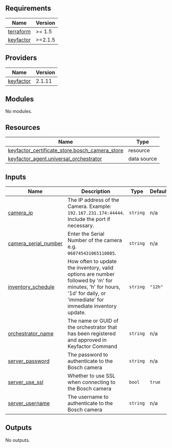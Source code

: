 ## Requirements

| Name                                                                      | Version |
|---------------------------------------------------------------------------|---------|
| <a name="requirement_terraform"></a> [terraform](#requirement\_terraform) | >= 1.5  |
| <a name="requirement_keyfactor"></a> [keyfactor](#requirement\_keyfactor) | >=2.1.5 |

## Providers

| Name                                                                | Version |
|---------------------------------------------------------------------|---------|
| <a name="provider_keyfactor"></a> [keyfactor](#provider\_keyfactor) | 2.1.11  |

## Modules

No modules.

## Resources

| Name                                                                                                                                                      | Type        |
|-----------------------------------------------------------------------------------------------------------------------------------------------------------|-------------|
| [keyfactor_certificate_store.bosch_camera_store](https://registry.terraform.io/providers/keyfactor-pub/keyfactor/latest/docs/resources/certificate_store) | resource    |
| [keyfactor_agent.universal_orchestrator](https://registry.terraform.io/providers/keyfactor-pub/keyfactor/latest/docs/data-sources/agent)                  | data source |

## Inputs

| Name                                                                                               | Description                                                                                                                                                            | Type     | Default | Required |
|----------------------------------------------------------------------------------------------------|------------------------------------------------------------------------------------------------------------------------------------------------------------------------|----------|---------|:--------:|
| <a name="input_camera_ip"></a> [camera\_ip](#input\_camera\_ip)                                    | The IP address of the Camera. Example: `192.167.231.174:44444`. Include the port if necessary.                                                                         | `string` | n/a     |   yes    |
| <a name="input_camera_serial_number"></a> [camera\_serial\_number](#input\_camera\_serial\_number) | Enter the Serial Number of the camera e.g. `068745431065110085`.                                                                                                       | `string` | n/a     |   yes    |
| <a name="input_inventory_schedule"></a> [inventory\_schedule](#input\_inventory\_schedule)         | How often to update the inventory, valid options are number followed by 'm' for minutes, 'h' for hours, '1d' for daily, or 'immediate' for immediate inventory update. | `string` | `"12h"` |    no    |
| <a name="input_orchestrator_name"></a> [orchestrator\_name](#input\_orchestrator\_name)            | The name or GUID of the orchestrator that has been registered and approved in Keyfactor Command                                                                        | `string` | n/a     |   yes    |
| <a name="input_server_password"></a> [server\_password](#input\_server\_password)                  | The password to authenticate to the Bosch camera                                                                                                                       | `string` | n/a     |   yes    |
| <a name="input_server_use_ssl"></a> [server\_use\_ssl](#input\_server\_use\_ssl)                   | Whether to use SSL when connecting to the Bosch camera                                                                                                                 | `bool`   | `true`  |    no    |
| <a name="input_server_username"></a> [server\_username](#input\_server\_username)                  | The username to authenticate to the Bosch camera                                                                                                                       | `string` | n/a     |   yes    |

## Outputs

No outputs.
